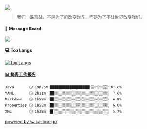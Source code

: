 <p>
  <a href="https://count.getloli.com/get/@codeashen/"><img src="https://count.getloli.com/get/@codeashen"></a>
<!--   <img src="https://weather-icon.journeyad.repl.co/@shanghai?v=1" align="right"> -->
</p>

> 我们一路奋战，不是为了能改变世界，而是为了不让世界改变我们。

#### 💬 Message Board

[![](https://chat.getloli.com/room/@codeashen.github/svg?width=600&height=280&limit=20&theme=light&title=codeashen@github:%20~&fontSize=13)](https://chat.getloli.com/room/@codeashen.github?title=CodeAshen%E7%9A%84%E7%95%99%E8%A8%80%E6%9D%BF)

#### 💻 Top Langs

[![Top Langs](https://github-readme-stats.vercel.app/api/top-langs/?username=codeashen&layout=compact)](https://github.com/anuraghazra/github-readme-stats)

<!-- waka-box start -->
#### <a href="https://gist.github.com/b8a76e2f77fae9f88c83d7724b8260e5" target="_blank">📊 每周工作报告</a>
```text
Java       🕓 19h25m ██████████████████▎░░░░░░░░ 67.8%
YAML       🕓 2h11m  ██░░░░░░░░░░░░░░░░░░░░░░░░░  7.6%
Markdown   🕓 1h58m  █▊░░░░░░░░░░░░░░░░░░░░░░░░░  6.9%
Properties 🕓 1h52m  █▊░░░░░░░░░░░░░░░░░░░░░░░░░  6.6%
XML        🕓 1h38m  █▌░░░░░░░░░░░░░░░░░░░░░░░░░  5.7%
```
<!-- Powered by https://github.com/journey-ad/waka-box-go . -->
<!-- waka-box end -->
[powered by waka-box-go](https://github.com/codeashen/waka-box-go)

<!--
### 
**codeashen/codeashen** is a ✨ _special_ ✨ repository because its `README.md` (this file) appears on your GitHub profile.

Here are some ideas to get you started:

- 🔭 I’m currently working on ...
- 🌱 I’m currently learning ...
- 👯 I’m looking to collaborate on ...
- 🤔 I’m looking for help with ...
- 💬 Ask me about ...
- 📫 How to reach me: ...
- 😄 Pronouns: ...
- ⚡ Fun fact: ...
-->
